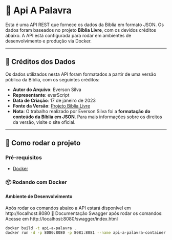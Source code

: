 # 📖 Api A Palavra

Esta é uma API REST que fornece os dados da Bíblia em formato JSON. Os dados foram baseados no projeto **Bíblia Livre**, com os devidos créditos abaixo. A API está configurada para rodar em ambientes de desenvolvimento e produção via Docker.

---

## 🧾 Créditos dos Dados

Os dados utilizados nesta API foram formatados a partir de uma versão pública da Bíblia, com os seguintes créditos:

- **Autor do Arquivo**: Everson Silva  
- **Representante**: everScript  
- **Data de Criação**: 17 de janeiro de 2023  
- **Fonte da Versão**: [Projeto Bíblia Livre](https://sites.google.com/site/biblialivre)  
- **Nota**: O trabalho realizado por Everson Silva foi a **formatação do conteúdo da Bíblia em JSON**. Para mais informações sobre os direitos da versão, visite o site oficial.

---

## 🚀 Como rodar o projeto

### Pré-requisitos

- [Docker](https://www.docker.com/)

### 📦 Rodando com Docker

#### Ambiente de Desenvolvimento

Após rodar os comandos abaixo a API estará disponível em http://localhost:8080 
📘 Documentação Swagger após rodar os comandos: Acesse em http://localhost:8080/swagger/index.html

```bash
docker build -t api-a-palavra .
docker run -d -p 8080:8080 -p 8081:8081 --name api-a-palavra-container api-a-palavra


